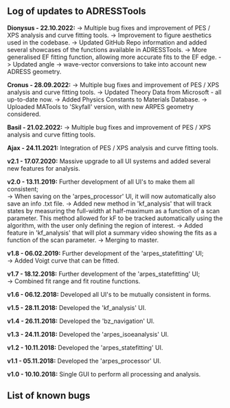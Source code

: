## Log of updates to ADRESSTools
**Dionysus - 22.10.2022:** 
-> Multiple bug fixes and improvement of PES / XPS analysis and curve fitting tools.
-> Improvement to figure aesthetics used in the codebase.
-> Updated GitHub Repo information and added several showcases of the functions available in ADRESSTools.
-> More generalised EF fitting function, allowing more accurate fits to the EF edge.
-> Updated angle -> wave-vector conversions to take into account new ADRESS geometry.

**Cronus - 28.09.2022:** 
-> Multiple bug fixes and improvement of PES / XPS analysis and curve fitting tools.
-> Updated Theory Data from Microsoft - all up-to-date now.
-> Added Physics Constants to Materials Database.
-> Uploaded MATools to 'Skyfall' version, with new ARPES geometry considered.

**Basil - 21.02.2022:** 
-> Multiple bug fixes and improvement of PES / XPS analysis and curve fitting tools.

**Ajax - 24.11.2021:** Integration of PES / XPS analysis and curve fitting tools.

**v2.1 - 17.07.2020:** Massive upgrade to all UI systems and added several new features for analysis.

**v2.0 - 13.11.2019:** Further development of all UI's to make them all consistent;  
-> When saving on the 'arpes_processor' UI, it will now automatically also save an info .txt file.
-> Added new method in 'kf_analysis' that will track states by measuring the full-width at half-maximum as a function of a scan parameter. This method allowed for kF to be tracked automatically using the algorithm, with the user only defining the region of interest.
-> Added feature in 'kf_analysis' that will plot a summary video showing the fits as a function of the scan parameter.
-> Merging to master.

**v1.8 - 06.02.2019:** Further development of the 'arpes_statefitting' UI;  
	-> Added Voigt curve that can be fitted.

**v1.7 - 18.12.2018:** Further development of the 'arpes_statefitting' UI;  
	-> Combined fit range and fit routine functions.

**v1.6 - 06.12.2018:** Developed all UI's to be mutually consistent in forms.

**v1.5 - 28.11.2018:** Developed the 'kf_analysis' UI.

**v1.4 - 26.11.2018:** Developed the 'bz_navigation' UI.

**v1.3 - 24.11.2018:** Developed the 'arpes_isoeanalysis' UI.

**v1.2 - 10.11.2018:** Developed the 'arpes_statefitting' UI.

**v1.1 - 05.11.2018:** Developed the 'arpes_processor' UI.

**v1.0 - 10.10.2018:** Single GUI to perform all processing and analysis.

## List of known bugs
